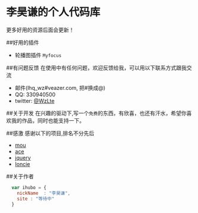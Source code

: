 # 李昊谦的个人代码库

更多好用的资源后面会更新！

##好用的插件

* 轮播图插件 `Myfocus`

##有问题反馈
在使用中有任何问题，欢迎反馈给我，可以用以下联系方式跟我交流

* 邮件(lhq_wz#veazer.com, 把#换成@)
* QQ: 330940500
* twitter: [@WzLte](https://twitter.com/WzLte)

##关于开发
在兴趣的驱动下,写一个`免费`的东西，有欣喜，也还有汗水，希望你喜欢我的作品，同时也能支持一下。

##感激
感谢以下的项目,排名不分先后

* [mou](http://mouapp.com/) 
* [ace](http://ace.ajax.org/)
* [jquery](http://jquery.com)
* [Ioncie](http://ionicframework.com/docs/v2/api/)

##关于作者

```javascript
  var ihubo = {
    nickName  : "李昊谦",
    site : "等待中"
  }
```
